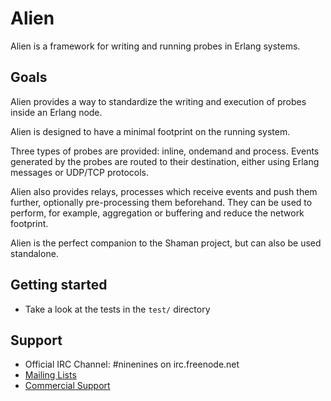Alien
=====

Alien is a framework for writing and running probes in Erlang systems.

Goals
-----

Alien provides a way to standardize the writing and execution of
probes inside an Erlang node.

Alien is designed to have a minimal footprint on the running
system.

Three types of probes are provided: inline, ondemand and process.
Events generated by the probes are routed to their destination,
either using Erlang messages or UDP/TCP protocols.

Alien also provides relays, processes which receive events and
push them further, optionally pre-processing them beforehand.
They can be used to perform, for example, aggregation or buffering
and reduce the network footprint.

Alien is the perfect companion to the Shaman project, but can
also be used standalone.

Getting started
---------------

 *  Take a look at the tests in the `test/` directory

Support
-------

 *  Official IRC Channel: #ninenines on irc.freenode.net
 *  [Mailing Lists](http://lists.ninenines.eu)
 *  [Commercial Support](http://ninenines.eu/support)
